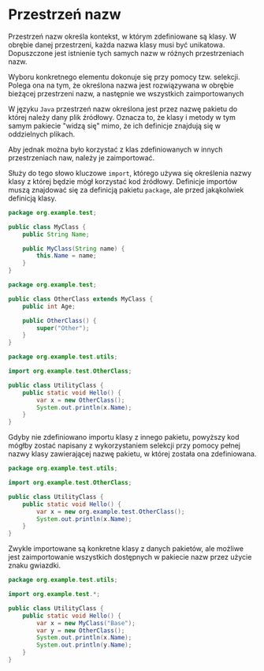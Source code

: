 Przestrzeń nazw
===============

Przestrzeń nazw określa kontekst, w którym zdefiniowane są klasy. W obrębie danej przestrzeni, każda nazwa klasy musi być unikatowa. Dopuszczone jest istnienie tych samych nazw w różnych przestrzeniach nazw.

Wyboru konkretnego elementu dokonuje się przy pomocy tzw. selekcji. Polega ona na tym, że określona nazwa jest rozwiązywana w obrębie bieżącej przestrzeni nazw, a następnie we wszystkich zaimportowanych

W języku ``Java`` przestrzeń nazw określona jest przez nazwę pakietu do której należy dany plik źródłowy. Oznacza to, że klasy i metody w tym samym pakiecie "widzą się" mimo, że ich definicje znajdują się w oddzielnych plikach.

Aby jednak można było korzystać z klas zdefiniowanych w innych przestrzeniach naw, należy je zaimportować.

Służy do tego słowo kluczowe ``import``, którego używa się określenia nazwy klasy z której będzie mógł korzystać kod źródłowy. Definicje importów muszą znajdować się za definicją pakietu ``package``, ale przed jakąkolwiek definicją klasy.

```java
package org.example.test;

public class MyClass {
    public String Name;

    public MyClass(String name) {
        this.Name = name;
    }
}
```

```java
package org.example.test;

public class OtherClass extends MyClass {
    public int Age;

    public OtherClass() {
        super("Other");
    }
}
```

```java
package org.example.test.utils;

import org.example.test.OtherClass;

public class UtilityClass {
    public static void Hello() {
        var x = new OtherClass();
        System.out.println(x.Name);
    }
}
```

Gdyby nie zdefiniowano importu klasy z innego pakietu, powyższy kod mógłby zostać napisany z wykorzystaniem selekcji przy pomocy pełnej nazwy klasy zawierającej nazwę pakietu, w której została ona zdefiniowana.

```java
package org.example.test.utils;

import org.example.test.OtherClass;

public class UtilityClass {
    public static void Hello() {
        var x = new org.example.test.OtherClass();
        System.out.println(x.Name);
    }
}
```

Zwykle importowane są konkretne klasy z danych pakietów, ale możliwe jest zaimportowanie wszystkich dostępnych w pakiecie nazw przez użycie znaku gwiazdki.

```java
package org.example.test.utils;

import org.example.test.*;

public class UtilityClass {
    public static void Hello() {
        var x = new MyClass("Base");
        var y = new OtherClass();
        System.out.println(x.Name);
        System.out.println(y.Name);
    }
}
```
